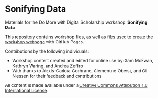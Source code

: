 # Sonifying Data
Materials for the Do More with Digital Scholarship workshop: **Sonifying Data**  

This repository contains workshop files, as well as files used to create the [workshop webpage](https://scds.github.io/<<enter_site_url>>) with GitHub Pages. 

Contributions by the following individuals: 
- Workshop content created and edited for online use by: Sam McEwan, Kathryn Waring, and Andrea Zeffiro
- With thanks to Alexis-Carlota Cochrane, Clementine Oberst, and Gil Niessen for their feedback and contributions

All content is made available under a [Creative Commons Attribution 4.0 International License](https://creativecommons.org/licenses/by/4.0/). 
